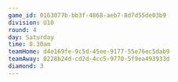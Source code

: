 ```yaml
---
game_id: 0163077b-bb3f-4868-aeb7-8d7d55de03b9
division: U10
round: 4
day: Saturday
time: 8.30am
teamHome: d4e169fe-9c5d-45ee-9177-55e76ec5dab9
teamAway: 0228b24d-cd2d-4cc5-9770-5f9ea493933d
diamond: 3
---
```

